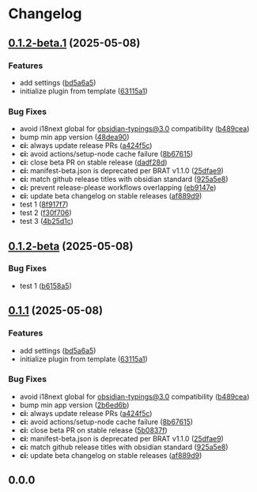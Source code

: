 # Changelog

## [0.1.2-beta.1](https://github.com/baodrate/obsidian-timestampy/compare/0.1.2-beta...0.1.2-beta.1) (2025-05-08)


### Features

* add settings ([bd5a6a5](https://github.com/baodrate/obsidian-timestampy/commit/bd5a6a5551db880b8901759c9339cc0f98533608))
* initialize plugin from template ([63115a1](https://github.com/baodrate/obsidian-timestampy/commit/63115a12615c3b1df1c56fefd09b65bea3a21922))


### Bug Fixes

* avoid i18next global for obsidian-typings@3.0 compatibility ([b489cea](https://github.com/baodrate/obsidian-timestampy/commit/b489ceace326b66fef6dafaef5aaa2aea95346a8))
* bump min app version ([48dea90](https://github.com/baodrate/obsidian-timestampy/commit/48dea903749d923904f2a508f7b400bdd75c965d))
* **ci:** always update release PRs ([a424f5c](https://github.com/baodrate/obsidian-timestampy/commit/a424f5c977086bebcf63184b8b4bc5e0f2163f71))
* **ci:** avoid actions/setup-node cache failure ([8b67615](https://github.com/baodrate/obsidian-timestampy/commit/8b67615fb672cfc7a4b05f8932e304cb8642df0e))
* **ci:** close beta PR on stable release ([dadf28d](https://github.com/baodrate/obsidian-timestampy/commit/dadf28d13592a8cc660b4327fcdac9621ab98fe9))
* **ci:** manifest-beta.json is deprecated per BRAT v1.1.0 ([25dfae9](https://github.com/baodrate/obsidian-timestampy/commit/25dfae9d7dcea01c72879ee1bd163003085de169))
* **ci:** match github release titles with obsidian standard ([925a5e8](https://github.com/baodrate/obsidian-timestampy/commit/925a5e8b9c52f2fce61162f5fff2ea2b3112671f))
* **ci:** prevent release-please workflows overlapping ([eb9147e](https://github.com/baodrate/obsidian-timestampy/commit/eb9147e927eb4f7bf82271706d47319f4595e0c3))
* **ci:** update beta changelog on stable releases ([af889d9](https://github.com/baodrate/obsidian-timestampy/commit/af889d9aadb3a2f3aac04092d37609d87d5d3645))
* test 1 ([8f917f7](https://github.com/baodrate/obsidian-timestampy/commit/8f917f78b2d378b73049b7a9ba11b72d293afcec))
* test 2 ([f30f706](https://github.com/baodrate/obsidian-timestampy/commit/f30f70687ea82c5a8434154941345c9683377e39))
* test 3 ([4b25d1c](https://github.com/baodrate/obsidian-timestampy/commit/4b25d1c5cc419daad8fb032d4f633ea92d0ab34a))

## [0.1.2-beta](https://github.com/baodrate/obsidian-timestampy/compare/0.1.1...0.1.2-beta) (2025-05-08)


### Bug Fixes

* test 1 ([b6158a5](https://github.com/baodrate/obsidian-timestampy/commit/b6158a5f347b9527969e61357dabc3165ef08706))

## [0.1.1](https://github.com/baodrate/obsidian-timestampy/compare/0.1.0...0.1.1) (2025-05-08)


### Features

* add settings ([bd5a6a5](https://github.com/baodrate/obsidian-timestampy/commit/bd5a6a5551db880b8901759c9339cc0f98533608))
* initialize plugin from template ([63115a1](https://github.com/baodrate/obsidian-timestampy/commit/63115a12615c3b1df1c56fefd09b65bea3a21922))


### Bug Fixes

* avoid i18next global for obsidian-typings@3.0 compatibility ([b489cea](https://github.com/baodrate/obsidian-timestampy/commit/b489ceace326b66fef6dafaef5aaa2aea95346a8))
* bump min app version ([2b6ed6b](https://github.com/baodrate/obsidian-timestampy/commit/2b6ed6b5189b16954b4e337ac017443ccf267986))
* **ci:** always update release PRs ([a424f5c](https://github.com/baodrate/obsidian-timestampy/commit/a424f5c977086bebcf63184b8b4bc5e0f2163f71))
* **ci:** avoid actions/setup-node cache failure ([8b67615](https://github.com/baodrate/obsidian-timestampy/commit/8b67615fb672cfc7a4b05f8932e304cb8642df0e))
* **ci:** close beta PR on stable release ([5b0837f](https://github.com/baodrate/obsidian-timestampy/commit/5b0837f90f49e0cbc8cefa4de2d555b6d4014280))
* **ci:** manifest-beta.json is deprecated per BRAT v1.1.0 ([25dfae9](https://github.com/baodrate/obsidian-timestampy/commit/25dfae9d7dcea01c72879ee1bd163003085de169))
* **ci:** match github release titles with obsidian standard ([925a5e8](https://github.com/baodrate/obsidian-timestampy/commit/925a5e8b9c52f2fce61162f5fff2ea2b3112671f))
* **ci:** update beta changelog on stable releases ([af889d9](https://github.com/baodrate/obsidian-timestampy/commit/af889d9aadb3a2f3aac04092d37609d87d5d3645))

## 0.0.0
